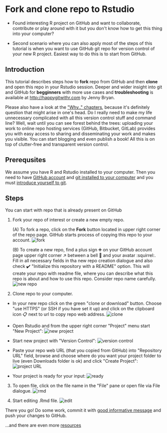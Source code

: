 # Fork and clone repo to Rstudio

- Found interesting R project on GitHub and want to collaborate, contribute or play around with it but you don't know how to get this thing into your computer?

- Second scenario where you can also apply most of the steps of this tutorial is when you want to use GitHub git repo for version control of your new R project. Easiest way to do this is to start from GitHub.


## Introduction
This tutorial describes steps how to **fork** repo from GitHub and then **clone** and open this repo in your Rstudio session.
Deeper and wider insight into git and GitHub for **begginners** with more use cases and **troubleshooting** is available at http://happygitwithr.com by Jenny Bryan. 

Please also have a look at the ["Why.." chapters](http://happygitwithr.com/big-picture.html#why-git), because it's definitely question that might arise in one's head. Do I really need to make my life unnecessary complicated with all this version control stuff and command line? Well, wait until you can see forest behind the trees: uploading your work to online repo hosting services (GitHub, Bitbucket, GitLab) provides you with easy access to sharing and disseminating your work and makes you visible. You can start blogging and even publish a book! All this is on top of clutter-free and transparent version control.

## Prerequsites
We assume you have R and Rstudio installed to your computer. Then you need to have [GitHub account](http://happygitwithr.com/github-acct.html) and [git installed to your computer](http://happygitwithr.com/install-git.html) and you must [introduce yourself to git](http://happygitwithr.com/hello-git.html).


## Steps
You can start with repo that is already present on GitHub

1. Fork your repo of interest or create a new empty repo.

      (A) To fork a repo, click on the **Fork** button located in upper right corner of the repo page. GitHub starts process of copying this repo to your account.
![fork](img/github-fork.png)

      (B) To create a new repo, find a plus sign :heavy_plus_sign: on your GitHub account page upper right corner :arrow_upper_right: between a bell :bell: and your avatar :squirrel:. Fill in all necessary fields in tha new repo creation dialogue and also check :heavy_check_mark: "Initialize this repository with a README" option. This will create your repo with readme file, where you can describe what this repo is about and how to use this repo. Consider repo name carefully.
![new repo](img/github-new-repo.png)

2. Clone repo to your computer. 

  - In your new repo click on the green "clone or download" button. Choose "use HTTPS" (or SSH if you have set it up) and click on the clipboard icon :clipboard: next to url to copy repo web address.
  ![clone](img/github-clone-https.png)

  - Open Rstudio and from the upper right corner "Project" menu start "New Project":
  ![new project](img/rstudio-create-new-project.png)
  
  - Start new project with "Version Control":
  ![version control](img/rstudio-version-control.png)
  
  - Paste your repo web URL (that you copied from GitHub) into "Repository URL" field, browse and choose where do you want your project folder to live (even Downloads folder is ok) and click "Create Project":
  ![project URL](img/rstudio-create-project.png)
  
  - Your project is ready for your input:
  ![ready](img/rstudio-project-ready.png)
  
3. To open file, click on the file name in the "File" pane or open file via File dialogue.
  ![rmd](img/rstudio-open-rmd.png)

4. Start editing .Rmd file. 
  ![edit](img/rstudio-start-editing.png)
  
There you go! Do some work, commit it with [good informative message](https://chris.beams.io/posts/git-commit/) and push your changes to GitHub.

...and there are even more [resources](https://maraaverick.rbind.io/2017/12/git-guides/)
